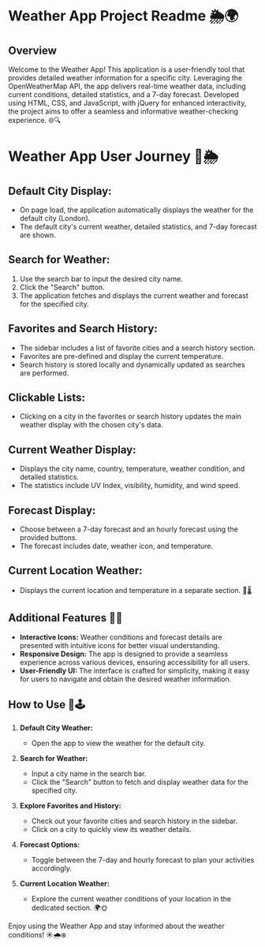 # Weather App Project Readme 🌦️🌍

## Overview

Welcome to the Weather App! This application is a user-friendly tool that provides detailed weather information for a specific city. Leveraging the OpenWeatherMap API, the app delivers real-time weather data, including current conditions, detailed statistics, and a 7-day forecast. Developed using HTML, CSS, and JavaScript, with jQuery for enhanced interactivity, the project aims to offer a seamless and informative weather-checking experience. 🌐🔍

# Weather App User Journey 🚀🌦️

## Default City Display:

- On page load, the application automatically displays the weather for the default city (London).
- The default city's current weather, detailed statistics, and 7-day forecast are shown.

## Search for Weather:

1. Use the search bar to input the desired city name.
2. Click the "Search" button.
3. The application fetches and displays the current weather and forecast for the specified city.

## Favorites and Search History:

- The sidebar includes a list of favorite cities and a search history section.
- Favorites are pre-defined and display the current temperature.
- Search history is stored locally and dynamically updated as searches are performed.

## Clickable Lists:

- Clicking on a city in the favorites or search history updates the main weather display with the chosen city's data.

## Current Weather Display:

- Displays the city name, country, temperature, weather condition, and detailed statistics.
- The statistics include UV Index, visibility, humidity, and wind speed.

## Forecast Display:

- Choose between a 7-day forecast and an hourly forecast using the provided buttons.
- The forecast includes date, weather icon, and temperature.

## Current Location Weather:

- Displays the current location and temperature in a separate section. 📍🌡️

## Additional Features 🌈🎉

- **Interactive Icons:** Weather conditions and forecast details are presented with intuitive icons for better visual understanding.
- **Responsive Design:** The app is designed to provide a seamless experience across various devices, ensuring accessibility for all users.
- **User-Friendly UI:** The interface is crafted for simplicity, making it easy for users to navigate and obtain the desired weather information.

## How to Use 🤔🕹️

1. **Default City Weather:**

   - Open the app to view the weather for the default city.

2. **Search for Weather:**

   - Input a city name in the search bar.
   - Click the "Search" button to fetch and display weather data for the specified city.

3. **Explore Favorites and History:**

   - Check out your favorite cities and search history in the sidebar.
   - Click on a city to quickly view its weather details.

4. **Forecast Options:**

   - Toggle between the 7-day and hourly forecast to plan your activities accordingly.

5. **Current Location Weather:**
   - Explore the current weather conditions of your location in the dedicated section. 🌍🌞

Enjoy using the Weather App and stay informed about the weather conditions! ☀️🌧️❄️
